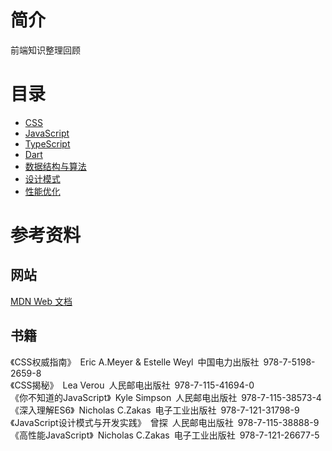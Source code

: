 # 简介
前端知识整理回顾

# 目录
* [CSS](./css/README.md)
* [JavaScript](./javascript/README.md)
* [TypeScript](./typescript/README.md)
* [Dart](./dart/README.md)
* [数据结构与算法](./algorithm/README.md)
* [设计模式](./design/README.md)
* [性能优化](./performance/README.md)

# 参考资料

## 网站
<a href="https://developer.mozilla.org/zh-CN/">MDN Web 文档</a>

## 书籍
《CSS权威指南》&ensp;Eric A.Meyer & Estelle Weyl&ensp;中国电力出版社&ensp;978-7-5198-2659-8  
《CSS揭秘》&ensp;Lea Verou&ensp;人民邮电出版社&ensp;978-7-115-41694-0  
《你不知道的JavaScript》&ensp;Kyle Simpson&ensp;人民邮电出版社&ensp;978-7-115-38573-4  
《深入理解ES6》&ensp;Nicholas C.Zakas&ensp;电子工业出版社&ensp;978-7-121-31798-9  
《JavaScript设计模式与开发实践》&ensp;曾探&ensp;人民邮电出版社&ensp;978-7-115-38888-9  
《高性能JavaScript》&ensp;Nicholas C.Zakas&ensp;电子工业出版社&ensp;978-7-121-26677-5
